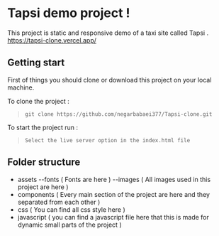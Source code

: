 # Tapsi demo project !
This project is static and responsive demo of a taxi site called Tapsi .
https://tapsi-clone.vercel.app/

## Getting start 
First of things you should clone or download this project on your local machine.

To clone the project :
> `git clone https://github.com/negarbabaei377/Tapsi-clone.git`

To start the project run :
> `Select the live server option in the index.html file`


## Folder structure 
 - assets
 --fonts ( Fonts are here )
 --images ( All images used in this project are here )
 - components ( Every main section of the project are here and they separated from each other )
 - css ( You can find all css style here )
 - javascript ( you can find a javascript file here that this is made for dynamic small parts of the project )

